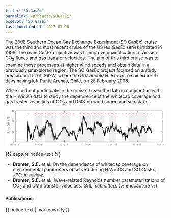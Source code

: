 ```yaml
---
title: "SO GasEx"
permalink: /projects/SOGasEx/
excerpt: "SO GasEx"
last_modified_at: 2017-05-10
---
```


The 2008 Southern Ocean Gas Exchange Experiment (SO GasEx) cruise was the third and most recent cruise of the US led GasEx series initiated in 1998. The main GasEx objective was to improve quantification of air-sea CO<sub>2</sub> fluxes and gas transfer velocities. The aim of this third cruise was to examine these processes at higher wind speeds and obtain data in a previously unexplored region. The SO GasEx project focused on a study area around 51ºS, 36ºW, where the *R/V Ronald H. Brown* remained for 37 days having left Punta Arenas, Chile, on 28 February 2008.

While I did not participate in the cruise, I used the data in conjunction with the HiWinGS data to study the dependence of the whitecap coverage and gas trasfer velocities of CO<sub>2</sub> and DMS on wind speed and sea state.  

![Timeseries of the 10-m neutral wind speed.](/assets/images/HiWinGS_U10_timeseries_with_video_times.png)


{% capture notice-text %}
* **Brumer**, **S.E.** et al. On the dependence of whitecap coverage on environmental parameters observed during HiWinGS and SO GasEx. *JPO, in review*.
* **Brumer**, **S.E.** et al., Wave-related Reynolds number parameterizations of CO<sub>2</sub> and DMS transfer velocities. *GRL, submitted*.
{% endcapture %}

<div class="notice--info">
  <h4>Publications:</h4>
  {{ notice-text | markdownify }}
</div>